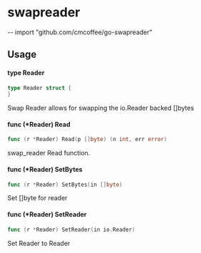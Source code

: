 # swapreader
--
    import "github.com/cmcoffee/go-swapreader"


## Usage

#### type Reader

```go
type Reader struct {
}
```

Swap Reader allows for swapping the io.Reader backed []bytes

#### func (*Reader) Read

```go
func (r *Reader) Read(p []byte) (n int, err error)
```
swap_reader Read function.

#### func (*Reader) SetBytes

```go
func (r *Reader) SetBytes(in []byte)
```
Set []byte for reader

#### func (*Reader) SetReader

```go
func (r *Reader) SetReader(in io.Reader)
```
Set Reader to Reader
